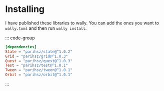 # Installing

I have published these libraries to wally. You can add the ones you want to `wally.toml` and then run `wally install`.

::: code-group

```toml [wally.toml]
[dependencies]
State = "parihsz/state@^1.0.2"
Grid = "parihsz/grid@^1.0.3"
Quest = "parihsz/quest@^1.0.3"
Test = "parihsz/test@^1.0.1"
Tween = "parihsz/tween@^1.0.1"
Orbit = "parihsz/orbit@^1.0.1"
```

:::